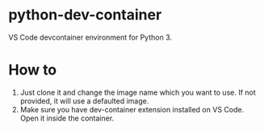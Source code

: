 # python-dev-container

VS Code devcontainer environment for Python 3.

# How to

1. Just clone it and change the image name which you want to use. If not provided, it will use a defaulted image.
2. Make sure you have dev-container extension installed on VS Code. Open it inside the container.
